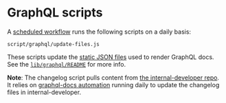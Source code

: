 # GraphQL scripts

A [scheduled workflow](../.github/workflows/update-graphql-files.yml) runs the following
scripts on a daily basis:
```
script/graphql/update-files.js
```
These scripts update the [static JSON files](../../lib/graphql/static) used to
render GraphQL docs. See the [`lib/graphql/README`](../../lib/graphql/README.md)
for more info.

**Note**: The changelog script pulls content from [the internal-developer repo](https://github.com/github/internal-developer.github.com/tree/master/content/v4/changelog). It relies on [graphql-docs automation](https://github.com/github/graphql-docs/blob/master/lib/graphql_docs/update_internal_developer/change_log.rb) running daily to update the changelog files in internal-developer.
